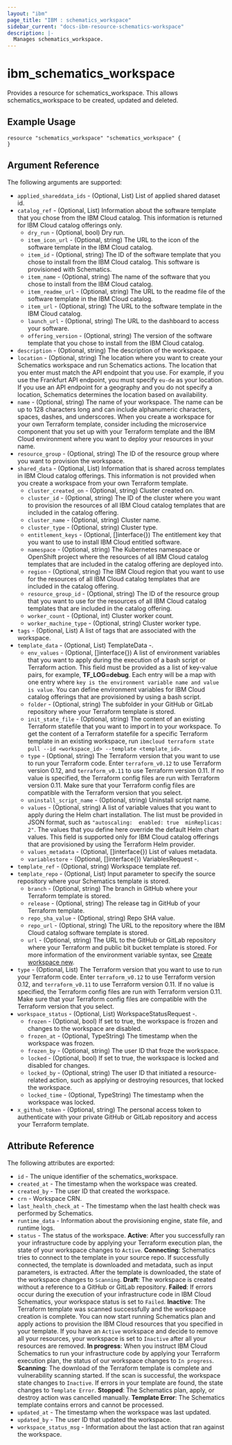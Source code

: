```yaml
---
layout: "ibm"
page_title: "IBM : schematics_workspace"
sidebar_current: "docs-ibm-resource-schematics-workspace"
description: |-
  Manages schematics_workspace.
---
```


# ibm\_schematics_workspace

Provides a resource for schematics_workspace. This allows schematics_workspace to be created, updated and deleted.

## Example Usage

```hcl
resource "schematics_workspace" "schematics_workspace" {
}
```

## Argument Reference

The following arguments are supported:

* `applied_shareddata_ids` - (Optional, List) List of applied shared dataset id.
* `catalog_ref` - (Optional, List) Information about the software template that you chose from the IBM Cloud catalog. This information is returned for IBM Cloud catalog offerings only.
  * `dry_run` - (Optional, bool) Dry run.
  * `item_icon_url` - (Optional, string) The URL to the icon of the software template in the IBM Cloud catalog.
  * `item_id` - (Optional, string) The ID of the software template that you chose to install from the IBM Cloud catalog. This software is provisioned with Schematics.
  * `item_name` - (Optional, string) The name of the software that you chose to install from the IBM Cloud catalog.
  * `item_readme_url` - (Optional, string) The URL to the readme file of the software template in the IBM Cloud catalog.
  * `item_url` - (Optional, string) The URL to the software template in the IBM Cloud catalog.
  * `launch_url` - (Optional, string) The URL to the dashboard to access your software.
  * `offering_version` - (Optional, string) The version of the software template that you chose to install from the IBM Cloud catalog.
* `description` - (Optional, string) The description of the workspace.
* `location` - (Optional, string) The location where you want to create your Schematics workspace and run Schematics actions. The location that you enter must match the API endpoint that you use. For example, if you use the Frankfurt API endpoint, you must specify `eu-de` as your location. If you use an API endpoint for a geography and you do not specify a location, Schematics determines the location based on availability.
* `name` - (Optional, string) The name of your workspace. The name can be up to 128 characters long and can include alphanumeric characters, spaces, dashes, and underscores. When you create a workspace for your own Terraform template, consider including the microservice component that you set up with your Terraform template and the IBM Cloud environment where you want to deploy your resources in your name.
* `resource_group` - (Optional, string) The ID of the resource group where you want to provision the workspace.
* `shared_data` - (Optional, List) Information that is shared across templates in IBM Cloud catalog offerings. This information is not provided when you create a workspace from your own Terraform template.
  * `cluster_created_on` - (Optional, string) Cluster created on.
  * `cluster_id` - (Optional, string) The ID of the cluster where you want to provision the resources of all IBM Cloud catalog templates that are included in the catalog offering.
  * `cluster_name` - (Optional, string) Cluster name.
  * `cluster_type` - (Optional, string) Cluster type.
  * `entitlement_keys` - (Optional, []interface{}) The entitlement key that you want to use to install IBM Cloud entitled software.
  * `namespace` - (Optional, string) The Kubernetes namespace or OpenShift project where the resources of all IBM Cloud catalog templates that are included in the catalog offering are deployed into.
  * `region` - (Optional, string) The IBM Cloud region that you want to use for the resources of all IBM Cloud catalog templates that are included in the catalog offering.
  * `resource_group_id` - (Optional, string) The ID of the resource group that you want to use for the resources of all IBM Cloud catalog templates that are included in the catalog offering.
  * `worker_count` - (Optional, int) Cluster worker count.
  * `worker_machine_type` - (Optional, string) Cluster worker type.
* `tags` - (Optional, List) A list of tags that are associated with the workspace.
* `template_data` - (Optional, List) TemplateData -.
  * `env_values` - (Optional, []interface{}) A list of environment variables that you want to apply during the execution of a bash script or Terraform action. This field must be provided as a list of key-value pairs, for example, **TF_LOG=debug**. Each entry will be a map with one entry where `key is the environment variable name and value is value`. You can define environment variables for IBM Cloud catalog offerings that are provisioned by using a bash script.
  * `folder` - (Optional, string) The subfolder in your GitHub or GitLab repository where your Terraform template is stored.
  * `init_state_file` - (Optional, string) The content of an existing Terraform statefile that you want to import in to your workspace. To get the content of a Terraform statefile for a specific Terraform template in an existing workspace, run `ibmcloud terraform state pull --id <workspace_id> --template <template_id>`.
  * `type` - (Optional, string) The Terraform version that you want to use to run your Terraform code. Enter `terraform_v0.12` to use Terraform version 0.12, and `terraform_v0.11` to use Terraform version 0.11. If no value is specified, the Terraform config files are run with Terraform version 0.11. Make sure that your Terraform config files are compatible with the Terraform version that you select.
  * `uninstall_script_name` - (Optional, string) Uninstall script name.
  * `values` - (Optional, string) A list of variable values that you want to apply during the Helm chart installation. The list must be provided in JSON format, such as `"autoscaling:  enabled: true  minReplicas: 2"`. The values that you define here override the default Helm chart values. This field is supported only for IBM Cloud catalog offerings that are provisioned by using the Terraform Helm provider.
  * `values_metadata` - (Optional, []interface{}) List of values metadata.
  * `variablestore` - (Optional, []interface{}) VariablesRequest -.
* `template_ref` - (Optional, string) Workspace template ref.
* `template_repo` - (Optional, List) Input parameter to specify the source repository where your Schematics template is stored.
  * `branch` - (Optional, string) The branch in GitHub where your Terraform template is stored.
  * `release` - (Optional, string) The release tag in GitHub of your Terraform template.
  * `repo_sha_value` - (Optional, string) Repo SHA value.
  * `repo_url` - (Optional, string) The URL to the repository where the IBM Cloud catalog software template is stored.
  * `url` - (Optional, string) The URL to the GitHub or GitLab repository where your Terraform and public bit bucket template is stored. For more information of the environment variable syntax, see [Create workspace new](/docs/schematics?topic=schematics-schematics-cli-reference#schematics-workspace-new).
* `type` - (Optional, List) The Terraform version that you want to use to run your Terraform code. Enter `terraform_v0.12` to use Terraform version 0.12, and `terraform_v0.11` to use Terraform version 0.11. If no value is specified, the Terraform config files are run with Terraform version 0.11. Make sure that your Terraform config files are compatible with the Terraform version that you select.
* `workspace_status` - (Optional, List) WorkspaceStatusRequest -.
  * `frozen` - (Optional, bool) If set to true, the workspace is frozen and changes to the workspace are disabled.
  * `frozen_at` - (Optional, TypeString) The timestamp when the workspace was frozen.
  * `frozen_by` - (Optional, string) The user ID that froze the workspace.
  * `locked` - (Optional, bool) If set to true, the workspace is locked and disabled for changes.
  * `locked_by` - (Optional, string) The user ID that initiated a resource-related action, such as applying or destroying resources, that locked the workspace.
  * `locked_time` - (Optional, TypeString) The timestamp when the workspace was locked.
* `x_github_token` - (Optional, string) The personal access token to authenticate with your private GitHub or GitLab repository and access your Terraform template.

## Attribute Reference

The following attributes are exported:

* `id` - The unique identifier of the schematics_workspace.
* `created_at` - The timestamp when the workspace was created.
* `created_by` - The user ID that created the workspace.
* `crn` - Workspace CRN.
* `last_health_check_at` - The timestamp when the last health check was performed by Schematics.
* `runtime_data` - Information about the provisioning engine, state file, and runtime logs.
* `status` - The status of the workspace.  **Active**: After you successfully ran your infrastructure code by applying your Terraform execution plan, the state of your workspace changes to `Active`.  **Connecting**: Schematics tries to connect to the template in your source repo. If successfully connected, the template is downloaded and metadata, such as input parameters, is extracted. After the template is downloaded, the state of the workspace changes to `Scanning`.  **Draft**: The workspace is created without a reference to a GitHub or GitLab repository.  **Failed**: If errors occur during the execution of your infrastructure code in IBM Cloud Schematics, your workspace status is set to `Failed`.  **Inactive**: The Terraform template was scanned successfully and the workspace creation is complete. You can now start running Schematics plan and apply actions to provision the IBM Cloud resources that you specified in your template. If you have an `Active` workspace and decide to remove all your resources, your workspace is set to `Inactive` after all your resources are removed.  **In progress**: When you instruct IBM Cloud Schematics to run your infrastructure code by applying your Terraform execution plan, the status of our workspace changes to `In progress`.  **Scanning**: The download of the Terraform template is complete and vulnerability scanning started. If the scan is successful, the workspace state changes to `Inactive`. If errors in your template are found, the state changes to `Template Error`.  **Stopped**: The Schematics plan, apply, or destroy action was cancelled manually.  **Template Error**: The Schematics template contains errors and cannot be processed.
* `updated_at` - The timestamp when the workspace was last updated.
* `updated_by` - The user ID that updated the workspace.
* `workspace_status_msg` - Information about the last action that ran against the workspace.
